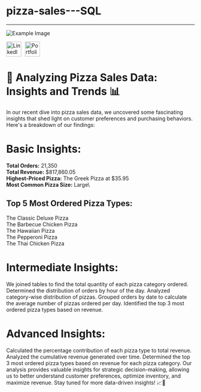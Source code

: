 # pizza-sales---SQL
_______________________________________________________________________________________________________________________________________________
![Example Image](https://res.cloudinary.com/dgwuwwqom/image/upload/v1717486090/Github/project%20photos/Pizza%20sales%20analysis.png)
<div style="display: flex; align-items: center;">
    <a href="https://www.linkedin.com/in/ramaopalakrishna/" style="margin-right: 10px;">
        <img src="https://res.cloudinary.com/dgwuwwqom/image/upload/v1716824972/Github/project%20photos/linkedin.png" alt="LinkedIn" style="width: 40px; height: 40px;">
    </a>
    <a href="https://8421-ram.github.io/Portfolio/">
        <img src="https://res.cloudinary.com/dgwuwwqom/image/upload/v1716824966/Github/project%20photos/portfolio.png" alt="Portfolio" style="width: 40px; height: 40px;">
    </a>
</div>






# 🍕 Analyzing Pizza Sales Data: Insights and Trends 📊
In our recent dive into pizza sales data, we uncovered some fascinating insights that shed light on customer preferences and purchasing behaviors. Here's a breakdown of our findings:

# Basic Insights:

__Total Orders:__ 21,350\
__Total Revenue:__ $817,860.05\
__Highest-Priced Pizza:__ The Greek Pizza at $35.95\
__Most Common Pizza Size:__ Large\
## Top 5 Most Ordered Pizza Types:
The Classic Deluxe Pizza\
The Barbecue Chicken Pizza\
The Hawaiian Pizza\
The Pepperoni Pizza\
The Thai Chicken Pizza

# Intermediate Insights:

We joined tables to find the total quantity of each pizza category ordered.
Determined the distribution of orders by hour of the day.
Analyzed category-wise distribution of pizzas.
Grouped orders by date to calculate the average number of pizzas ordered per day.
Identified the top 3 most ordered pizza types based on revenue.

# Advanced Insights:

Calculated the percentage contribution of each pizza type to total revenue.
Analyzed the cumulative revenue generated over time.
Determined the top 3 most ordered pizza types based on revenue for each pizza category.
Our analysis provides valuable insights for strategic decision-making, allowing us to better understand customer preferences, optimize inventory, and maximize revenue. Stay tuned for more data-driven insights! 📈🍕

